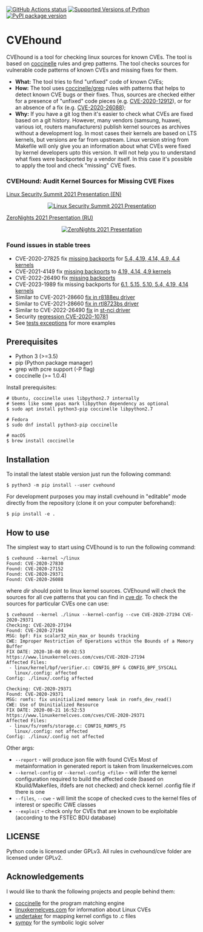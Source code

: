 [![GitHub Actions status](https://github.com/evdenis/cvehound/workflows/test/badge.svg)](https://github.com/evdenis/cvehound/actions?query=workflow%3Atest)
[![Supported Versions of Python](https://img.shields.io/pypi/pyversions/cvehound.svg)](https://pypi.org/project/cvehound)
[![PyPI package version](https://img.shields.io/pypi/v/cvehound.svg)](https://pypi.org/project/cvehound)

# CVEhound

CVEhound is a tool for checking linux sources for known CVEs.
The tool is based on [coccinelle](https://coccinelle.gitlabpages.inria.fr/website/)
rules and grep patterns. The tool checks sources for vulnerable
code patterns of known CVEs and missing fixes for them.

- **What:** The tool tries to find "unfixed" code of known CVEs;
- **How:** The tool uses [coccinelle/grep](cvehound/cve) rules with patterns that helps to detect known CVE bugs or their fixes. Thus, sources are checked either for a presence of "unfixed" code pieces (e.g. [CVE-2020-12912](cvehound/cve/CVE-2020-12912.cocci)), or for an absence of a fix (e.g. [CVE-2020-26088](cvehound/cve/CVE-2020-26088.cocci));
- **Why:** If you have a git log then it's easier to check what CVEs are fixed based on a git history. However, many vendors (samsung, huawei, various iot, routers manufacturers) publish kernel sources as archives without a development log. In most cases their kernels are based on LTS kernels, but versions are far from upstream. Linux version string from Makefile will only give you an information about what CVEs were fixed by kernel developers upto this version. It will not help you to understand what fixes were backported by a vendor itself. In this case it's possible to apply the tool and check "missing" CVE fixes.

### CVEHound: Audit Kernel Sources for Missing CVE Fixes

[Linux Security Summit 2021 Presentation (EN)](docs/LSS2021_CVEhound_en.pdf)

<p align="center">
  <a href="https://www.youtube.com/watch?v=jIDnVeZNUA8">
    <img src="https://img.youtube.com/vi/jIDnVeZNUA8/0.jpg" alt="Linux Security Summit 2021 Presentation"/>
  </a>
</p>

[ZeroNights 2021 Presentation (RU)](docs/ZN2021_CVEhound_ru.pdf)

<p align="center">
  <a href="https://www.youtube.com/watch?v=GG-YHLn5E1Q">
    <img src="https://img.youtube.com/vi/GG-YHLn5E1Q/0.jpg" alt="ZeroNights 2021 Presentation"/>
  </a>
</p>

### Found issues in stable trees

 - CVE-2020-27825 fix [missing backports](https://lkml.org/lkml/2021/1/21/1278) for [5.4, 4.19, 4.14, 4.9, 4.4 kernels](https://www.spinics.net/lists/stable/msg440412.html)
 - CVE-2021-4149 fix [missing backports](https://lore.kernel.org/stable/d1a3f31f-2205-6dce-0f33-6611972e48cd@gmx.com/T/#t) to [4.19, 4.14, 4.9 kernels](https://lore.kernel.org/stable/20220309064748.160978-1-denis.e.efremov@oracle.com/)
 - CVE-2022-26490 fix [missing backports](https://lore.kernel.org/all/20220321174006.47972-1-denis.e.efremov@oracle.com/)
 - CVE-2023-1989 fix missing backports for [6.1, 5.15, 5.10, 5.4, 4.19, 4.14 kernels](https://lore.kernel.org/stable/20230902102200.24474-1-efremov@linux.com/)
 - Similar to CVE-2021-28660 [fix in r8188eu driver](https://lore.kernel.org/all/20220518070052.108287-1-denis.e.efremov@oracle.com/#r)
 - Similar to CVE-2021-28660 [fix in rtl8723bs driver](https://lore.kernel.org/all/20220520035730.5533-1-efremov@linux.com/)
 - Similar to CVE-2022-26490 [fix](https://lore.kernel.org/all/20221122004246.4186422-4-mfaltesek@google.com/) in [st-nci driver](https://lore.kernel.org/all/fc85ff14-70d6-0c3e-247d-eda2284a5f6b@oracle.com/)
 - Security [regression CVE-2020-10781](https://lkml.org/lkml/2023/4/17/744)
 - See [tests exceptions](https://github.com/evdenis/cvehound/blob/master/tests/test_01_on_branch.py#L7) for more examples

## Prerequisites

- Python 3 (>=3.5)
- pip (Python package manager)
- grep with pcre support (-P flag)
- coccinelle (>= 1.0.4)

Install prerequisites:
``` shell
# Ubuntu, coccinelle uses libpython2.7 internally
# Seems like some ppas mark libpython dependency as optional
$ sudo apt install python3-pip coccinelle libpython2.7

# Fedora
$ sudo dnf install python3-pip coccinelle

# macOS
$ brew install coccinelle
```

## Installation

To install the latest stable version just run the following command:

``` shell
$ python3 -m pip install --user cvehound
```

For development purposes you may install cvehound in "editable" mode
directly from the repository (clone it on your computer beforehand):

``` shell
$ pip install -e .
```

## How to use

The simplest way to start using CVEhound is to run the following command:

``` shell
$ cvehound --kernel ~/linux
Found: CVE-2020-27830
Found: CVE-2020-27152
Found: CVE-2020-29371
Found: CVE-2020-26088
```

where *dir* should point to linux kernel sources. CVEhound will check the
sources for all cve patterns that you can find in [cve dir](/cvehound/cve/).
To check the sources for particular CVEs one can use:

``` shell
$ cvehound --kernel ./linux --kernel-config --cve CVE-2020-27194 CVE-2020-29371
Checking: CVE-2020-27194
Found: CVE-2020-27194
MSG: bpf: Fix scalar32_min_max_or bounds tracking
CWE: Improper Restriction of Operations within the Bounds of a Memory Buffer
FIX DATE: 2020-10-08 09:02:53
https://www.linuxkernelcves.com/cves/CVE-2020-27194
Affected Files:
 - linux/kernel/bpf/verifier.c: CONFIG_BPF & CONFIG_BPF_SYSCALL
   linux/.config: affected
Config: ./linux/.config affected

Checking: CVE-2020-29371
Found: CVE-2020-29371
MSG: romfs: fix uninitialized memory leak in romfs_dev_read()
CWE: Use of Uninitialized Resource
FIX DATE: 2020-08-21 16:52:53
https://www.linuxkernelcves.com/cves/CVE-2020-29371
Affected Files:
 - linux/fs/romfs/storage.c: CONFIG_ROMFS_FS
   linux/.config: not affected
Config: ./linux/.config not affected
```

Other args:
 - `--report` - will produce json file with found CVEs
   Most of metainformation in generated report is taken from linuxkernelcves.com
 - `--kernel-config` or `--kernel-config <file>` - will infer the kernel configuration required to
   build the affected code (based on Kbuild/Makefiles, ifdefs are not checked) and
   check kernel .config file if there is one
 - `--files`, `--cwe` - will limit the scope of checked cves to the kernel files of
   interest or specific CWE classes
 - `--exploit` - check only for CVEs that are known to be exploitable (according to
   the FSTEC BDU database)

## LICENSE

Python code is licensed under GPLv3. All rules in cvehound/cve folder are licensed under GPLv2.

## Acknowledgements

I would like to thank the following projects and people behind them:
 - [coccinelle](https://coccinelle.gitlabpages.inria.fr/website/) for the program matching engine
 - [linuxkernelcves.com](https://linuxkernelcves.com/) for information about Linux CVEs
 - [undertaker](https://vamos.informatik.uni-erlangen.de/trac/undertaker) for mapping kernel configs to .c files
 - [sympy](https://www.sympy.org/) for the symbolic logic solver
